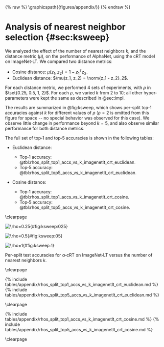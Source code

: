 {% raw %}
\graphicspath{{figures/appendix/}}
{% endraw %}

# Analysis of nearest neighbor selection {#sec:ksweep}

We analyzed the effect of the number of nearest neighbors $k$, and the
distance metric ($\mu$), on the performance of AlphaNet, using the cRT
model on ImageNet‑LT. We compared two distance metrics:

* Cosine distance: $\mu(z_1, z_2) = 1 - z_1^T z_2$.
* Euclidean distance: $\mu(z_1, z_2) = \norm{z_1 - z_2}_2$.

For each distance metric, we performed 4 sets of experiments, with
$\rho$ in $\set{0.25, 0.5, 1, 2}$. For each $\rho$, we varied $k$ from 2
to 10; all other hyper-parameters were kept the same as described in
@sec:impl.

The results are summarized in @fig:ksweep, which shows per-split top‑1
accuracies against $k$ for different values of $\rho$ ($\rho=2$ is
omitted from this figure for space -- no special behavior was observed
for this case). We observe little change in performance beyond $k=5$,
and also observe similar performance for both distance metrics.

The full set of top‑1 and top‑5 accuracies is shown in the following
tables:

* Euclidean distance:
    * Top‑1 accuracy:
      @tbl:rhos_split_top1_accs_vs_k_imagenetlt_crt_euclidean.
    * Top‑5 accuracy:
      @tbl:rhos_split_top5_accs_vs_k_imagenetlt_crt_euclidean.

* Cosine distance:
    * Top‑1 accuracy:
      @tbl:rhos_split_top1_accs_vs_k_imagenetlt_crt_cosine.
    * Top‑5 accuracy:
      @tbl:rhos_split_top5_accs_vs_k_imagenetlt_crt_cosine.

\clearpage

<div id="fig:ksweep">

![$\rho=0.25$](figures/appendix/euclidean_cosine_split_accs_vs_k_imagenetlt_crt_rho_025){#fig:ksweep:025}

![$\rho=0.5$](figures/appendix/euclidean_cosine_split_accs_vs_k_imagenetlt_crt_rho_05){#fig:ksweep:05}

![$\rho=1$](figures/appendix/euclidean_cosine_split_accs_vs_k_imagenetlt_crt_rho_1){#fig:ksweep:1}

Per-split test accuracies for $\alpha$‑cRT on ImageNet‑LT versus the
number of nearest neighbors $k$.

</div>

\clearpage

{% include tables/appendix/rhos_split_top1_accs_vs_k_imagenetlt_crt_euclidean.md %}
{% include tables/appendix/rhos_split_top5_accs_vs_k_imagenetlt_crt_euclidean.md %}

\clearpage

{% include tables/appendix/rhos_split_top1_accs_vs_k_imagenetlt_crt_cosine.md %}
{% include tables/appendix/rhos_split_top5_accs_vs_k_imagenetlt_crt_cosine.md %}

\clearpage
